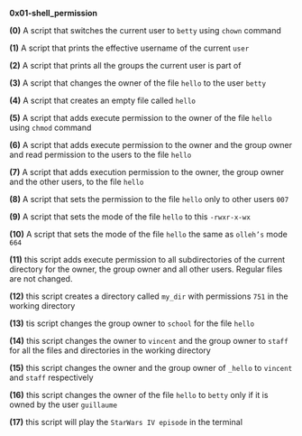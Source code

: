 **0x01-shell_permission**

**(0)** A script that switches the current user to `betty` using `chown` command

**(1)** A script that prints the effective username of the current `user`

**(2)** A script that prints all the groups the current user is part of

**(3)** A script that changes the owner of the file `hello` to the user `betty`

**(4)** A script that creates an empty file called `hello`

**(5)** A script that adds execute permission to the owner of the file `hello` using `chmod` command

**(6)** A script that adds execute permission to the owner and the group owner and read permission to the users to the file `hello`
    
**(7)**  A script that adds execution permission to the owner, the group owner and the other users, to the file `hello`

**(8)** A script that sets the permission to the file `hello` only to other users `007`

**(9)** A script that sets the mode of the file `hello` to this `-rwxr-x-wx`

**(10)** A script that sets the mode of the file `hello` the same as `olleh’s` mode `664`

**(11)** this script adds execute permission to all subdirectories of the current directory for the owner, the group owner and all other users. Regular files are not changed.

**(12)** this script creates a directory called `my_dir` with permissions `751` in the working directory

**(13)** tis script changes the group owner to `school` for the file `hello`

**(14)** this script changes the owner to `vincent` and the group owner to `staff` for all the files and directories in the working directory

**(15)** this script changes the owner and the group owner of `_hello` to `vincent` and `staff` respectively

**(16)** this script changes the owner of the file `hello` to `betty` only if it is owned by the user `guillaume`

**(17)** this script will play the `StarWars IV episode` in the terminal
